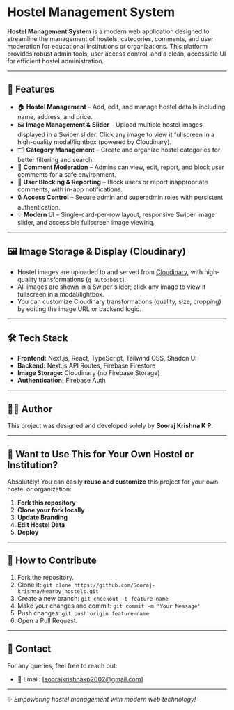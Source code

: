 # Hostel Management System

**Hostel Management System** is a modern web application designed to streamline the management of hostels, categories, comments, and user moderation for educational institutions or organizations. This platform provides robust admin tools, user access control, and a clean, accessible UI for efficient hostel administration.

---

## 🚀 Features
- 🏠 **Hostel Management** – Add, edit, and manage hostel details including name, address, and price.
- 🖼️ **Image Management & Slider** – Upload multiple hostel images, displayed in a Swiper slider. Click any image to view it fullscreen in a high-quality modal/lightbox (powered by Cloudinary).
- 🗂️ **Category Management** – Create and organize hostel categories for better filtering and search.
- 📝 **Comment Moderation** – Admins can view, edit, report, and block user comments for a safe environment.
- 🚫 **User Blocking & Reporting** – Block users or report inappropriate comments, with in-app notifications.
- 🔒 **Access Control** – Secure admin and superadmin roles with persistent authentication.
- 💡 **Modern UI** – Single-card-per-row layout, responsive Swiper image slider, and accessible fullscreen image viewing.

---

## 🖼️ Image Storage & Display (Cloudinary)
- Hostel images are uploaded to and served from [Cloudinary](https://cloudinary.com/), with high-quality transformations (`q_auto:best`).
- All images are shown in a Swiper slider; click any image to view it fullscreen in a modal/lightbox.
- You can customize Cloudinary transformations (quality, size, cropping) by editing the image URL or backend logic.

---

## 🛠️ Tech Stack
- **Frontend:** Next.js, React, TypeScript, Tailwind CSS, Shadcn UI
- **Backend:** Next.js API Routes, Firebase Firestore
- **Image Storage:** Cloudinary (no Firebase Storage)
- **Authentication:** Firebase Auth

---

## 👨‍💻 Author
This project was designed and developed solely by **Sooraj Krishna K P**.

---

## 🏫 Want to Use This for Your Own Hostel or Institution?

Absolutely! You can easily **reuse and customize** this project for your own hostel or organization:

1. **Fork this repository**
2. **Clone your fork locally**
3. **Update Branding**
4. **Edit Hostel Data**
5. **Deploy**

---

## 📜 How to Contribute
1. Fork the repository.
2. Clone it: `git clone https://github.com/Sooraj-krishna/Nearby_hostels.git`
3. Create a new branch: `git checkout -b feature-name`
4. Make your changes and commit: `git commit -m 'Your Message'`
5. Push changes: `git push origin feature-name`
6. Open a Pull Request.

---

## 📩 Contact
For any queries, feel free to reach out:  
- 📧 Email: [soorajkrishnakp2002@gmail.com]

---

✨ *Empowering hostel management with modern web technology!*  

